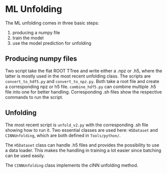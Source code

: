 # ML Unfolding

The ML unfolding comes in three basic steps:
1. producing a numpy file
2. train the model
3. use the model prediction for unfolding

## Producing numpy files

Two script take the flat ROOT TTree and write either a .npz or .h5, where the latter
is mostly used in the most recent unfolding class.
The scripts are `convert_to_hdf5.py` and `convert_to_npz.py`.
Both take a root file and create a corresponding npz or h5 file.
`combine_hdf5.py` can combine multiple .h5 file into one for better handling.
Corresponding .sh files show the respective commands to run the script.

## Unfolding

The most recent script is `unfold_v2.py` with the corresponding .sh file showing how to run it.
Two essential classes are used here: `H5Dataset` and `CINNUnfolding`, which are both defined in `Tools/python/`.

The `H5Dataset` class can handle .h5 files and provides the possibility to use a data loader.
This makes the handling in training a lot easier since batching can be used easily.

The `CINNUnfolding` class implements the cINN unfolding method.
